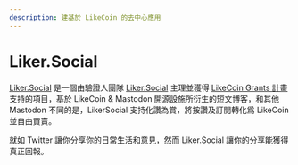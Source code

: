 ```yaml
---
description: 建基於 LikeCoin 的去中心應用
---
```


# Liker.Social

[Liker.Social](https://liker.social/) 是一個由驗證人團隊 [Liker.Social](https://likecoin.bigdipper.live/validator/cosmosvaloper1mztweu8y2lazpapfgtqmadxaqaapyasv75fsed) 主理並獲得 [LikeCoin Grants 計畫](https://docs.like.co/v/zh/guides/governance/likecoin-grants)支持的項目，基於 LikeCoin & Mastodon 開源設施所衍生的短文博客，和其他 Mastodon 不同的是，LikerSocial 支持化讚為賞，將按讚及訂閱轉化爲 LikeCoin 並自由買賣。

就如 Twitter 讓你分享你的日常生活和意見，然而 Liker.Social 讓你的分享能獲得真正回報。

